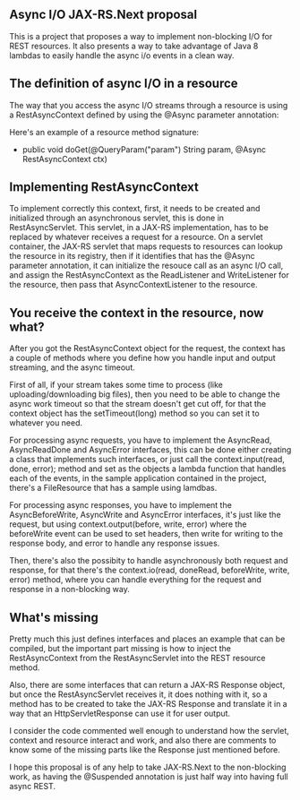 ## Async I/O JAX-RS.Next proposal

This is a project that proposes a way to implement non-blocking I/O for REST resources.
It also presents a way to take advantage of Java 8 lambdas to easily handle the async i/o events in a clean way.

## The definition of async I/O in a resource

The way that you access the async I/O streams through a resource is using a RestAsyncContext defined by using the @Async parameter annotation:

Here's an example of a resource method signature:
- public void doGet(@QueryParam("param") String param, @Async RestAsyncContext ctx)

## Implementing RestAsyncContext

To implement correctly this context, first, it needs to be created and initialized through an asynchronous servlet, this is done in RestAsyncServlet.
This servlet, in a JAX-RS implementation, has to be replaced by whatever receives a request for a resource.
On a servlet container, the JAX-RS servlet that maps requests to resources can lookup the resource in its registry, then if it identifies that has the @Async parameter annotation, it can initialize the resouce call as an async I/O call, and assign the RestAsyncContext as the ReadListener and WriteListener for the resource, then pass that AsyncContextListener to the resource.

## You receive the context in the resource, now what?

After you got the RestAsyncContext object for the request, the context has a couple of methods where you define how you handle input and output streaming, and the async timeout.

First of all, if your stream takes some time to process (like uploading/downloading big files), then you need to be able to change the async work timeout so that the stream doesn't get cut off, for that the context object has the setTimeout(long) method so you can set it to whatever you need.

For processing async requests, you have to implement the AsyncRead, AsyncReadDone and AsyncError interfaces, this can be done either creating a class that implements such interfaces, or just call the context.input(read, done, error); method and set as the objects a lambda function that handles each of the events, in the sample application contained in the project, there's a FileResource that has a sample using lamdbas.

For processing async responses, you have to implement the AsyncBeforeWrite, AsyncWrite and AsyncError interfaces, it's just like the request, but using context.output(before, write, error) where the beforeWrite event can be used to set headers, then write for writing to the response body, and error to handle any response issues.

Then, there's also the possibity to handle asynchronously both request and response, for that there's the context.io(read, doneRead, beforeWrite, write, error) method, where you can handle everything for the request and response in a non-blocking way.

## What's missing

Pretty much this just defines interfaces and places an example that can be compiled, but the important part missing is how to inject the RestAsyncContext from the RestAsyncServlet into the REST resource method.

Also, there are some interfaces that can return a JAX-RS Response object, but once the RestAsyncServlet receives it, it does nothing with it, so a method has to be created to take the JAX-RS Response and translate it in a way that an HttpServletResponse can use it for user output.

I consider the code commented well enough to understand how the servlet, context and resource interact and work, and also there are comments to know some of the missing parts like the Response just mentioned before.

I hope this proposal is of any help to take JAX-RS.Next to the non-blocking work, as having the @Suspended annotation is just half way into having full async REST.